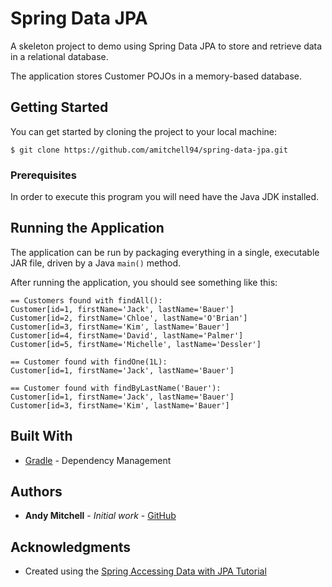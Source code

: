 # Spring Data JPA
A skeleton project to demo using Spring Data JPA to store and retrieve data in a relational database.

The application stores Customer POJOs in a memory-based database.

## Getting Started

You can get started by cloning the project to your local machine:
```
$ git clone https://github.com/amitchell94/spring-data-jpa.git
```

### Prerequisites

In order to execute this program you will need have the Java JDK installed.

## Running the Application

The application can be run by packaging everything in a single, executable JAR file, driven by a Java `main()` method. 

After running the application, you should see something like this:
```
== Customers found with findAll():
Customer[id=1, firstName='Jack', lastName='Bauer']
Customer[id=2, firstName='Chloe', lastName='O'Brian']
Customer[id=3, firstName='Kim', lastName='Bauer']
Customer[id=4, firstName='David', lastName='Palmer']
Customer[id=5, firstName='Michelle', lastName='Dessler']

== Customer found with findOne(1L):
Customer[id=1, firstName='Jack', lastName='Bauer']

== Customer found with findByLastName('Bauer'):
Customer[id=1, firstName='Jack', lastName='Bauer']
Customer[id=3, firstName='Kim', lastName='Bauer']
```

## Built With

* [Gradle](https://gradle.com/) - Dependency Management

## Authors

* **Andy Mitchell** - *Initial work* - [GitHub](https://github.com/amitchell94)

## Acknowledgments

* Created using the [Spring Accessing Data with JPA Tutorial](https://spring.io/guides/gs/accessing-data-jpa/) 
